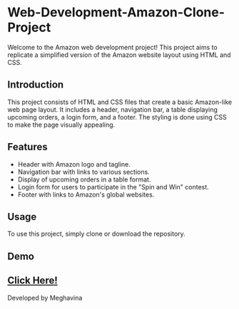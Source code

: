 # Web-Development-Amazon-Clone-Project

Welcome to the Amazon web development project! This project aims to replicate a simplified version of the Amazon website layout using HTML and CSS.

## Introduction

This project consists of HTML and CSS files that create a basic Amazon-like web page layout. It includes a header, navigation bar, a table displaying upcoming orders, a login form, and a footer. The styling is done using CSS to make the page visually appealing.

## Features

- Header with Amazon logo and tagline.
- Navigation bar with links to various sections.
- Display of upcoming orders in a table format.
- Login form for users to participate in the "Spin and Win" contest.
- Footer with links to Amazon's global websites.

## Usage

To use this project, simply clone or download the repository.

## Demo

## [**Click Here!**](https://meghavinasb.github.io/Web-Development-Amazon-Clone/)

Developed by Meghavina
